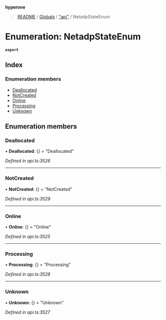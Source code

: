 **hyperone**

> [README](../README.md) / [Globals](../globals.md) / ["api"](../modules/_api_.md) / NetadpStateEnum

# Enumeration: NetadpStateEnum

**`export`** 

## Index

### Enumeration members

* [Deallocated](_api_.netadpstateenum.md#deallocated)
* [NotCreated](_api_.netadpstateenum.md#notcreated)
* [Online](_api_.netadpstateenum.md#online)
* [Processing](_api_.netadpstateenum.md#processing)
* [Unknown](_api_.netadpstateenum.md#unknown)

## Enumeration members

### Deallocated

•  **Deallocated**: {} = "Deallocated"

*Defined in api.ts:3526*

___

### NotCreated

•  **NotCreated**: {} = "NotCreated"

*Defined in api.ts:3529*

___

### Online

•  **Online**: {} = "Online"

*Defined in api.ts:3525*

___

### Processing

•  **Processing**: {} = "Processing"

*Defined in api.ts:3528*

___

### Unknown

•  **Unknown**: {} = "Unknown"

*Defined in api.ts:3527*
